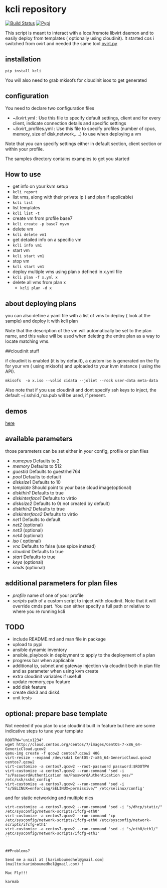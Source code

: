 # kcli repository

[![Build Status](https://travis-ci.org/karmab/kcli.svg?branch=master)](https://travis-ci.org/karmab/kcli)
[![Pypi](http://img.shields.io/pypi/v/kcli.svg)](https://pypi.python.org/pypi/kcli/)

This script is meant to interact with a local/remote libvirt daemon and to easily deploy from templates ( optionally using cloudinit).
It started cos i switched from ovirt and needed the same tool [ovirt.py](https://github.com/karmab/ovirt)

## installation
```
pip install kcli
```
You will also need to grab mkisofs for cloudinit isos to get generated


## configuration
You need to declare two configuration files

- ~/kvirt.yml : Use this file to specify default settings, client and for every client, indicate connection details and specific settings
- ~/kvirt_profiles.yml : Use this file to specify profiles (number of cpus, memory, size of disk,network,....) to use when deploying a vm

Note that you can specify settings either in default section, client section or within your profile.

The samples directory contains examples to get you started

## How to use

- get info on your kvm setup
 - `kcli report`
- list vms, along with their private ip ( and plan if applicable)
 - `kcli list`
- list templates
 - `kcli list -t`
- create vm from profile base7
 - `kcli create -p base7 myvm`
- delete vm
 - `kcli delete vm1`
- get detailed info on a specific vm
 - `kcli info vm1` 
- start vm
 - `kcli start vm1` 
- stop vm
 - `kcli start vm1` 
- deploy multiple vms using plan x defined in x.yml file 
 - `kcli plan -f x.yml x`
- delete all vms from plan x
  - `kcli plan -d x` 

## about deploying plans

you can also define a yaml file with a list of vms to deploy ( look at the sample) and deploy it with kcli plan

Note that the description of the vm will automatically be set to the plan name, and this value will be used when deleting the entire plan as a way to locate matching vms.  




##cloudinit stuff

if cloudinit is enabled (it is by default), a custom iso is generated on the fly for your vm ( using mkisofs) and uploaded to your kvm instance ( using the API).

```
mkisofs  -o x.iso --volid cidata --joliet --rock user-data meta-data
```
Also note that if you use cloudinit and dont specify ssh keys to inject, the default ~/.ssh/id_rsa.pub will be used, if present.

## demos

[here](https://asciinema.org/a/31k7y6eu95ylhxnfyrqcx3qtj)

## available parameters
those parameters can be set either in your config, profile or plan files

- *numcpus* Defaults to 2
- *memory* Defaults to 512
- *guestid* Defaults to guestrhel764
- *pool* Defaults to default
- *disksize1* Defaults to 10
- *template* Should point to your base cloud image(optional)
- *diskthin1* Defaults to true
- *diskinterface1* Defaults to virtio
- *disksize2* Defaults to 0( not created by default)
- *diskthin2* Defaults to true
- *diskinterface2* Defaults to virtio  
- *net1* Defaults to default
- *net2* (optional)
- *net3* (optional)
- *net4* (optional)
- *iso* ( optional)
- *vnc* Defaults to false (use spice instead)
- *cloudinit* Defaults to true
- *start* Defaults to true
- *keys* (optional)
- *cmds* (optional)


## additional parameters for plan files

- *profile* name of one of your profile
- *scripts* path of a custom script to inject with cloudinit. Note that it will override cmds part. You can either specify a full path or relative to where you re running kcli

## TODO

- include README.md and man file in package
- upload to pypi
- ansible dynamic inventory 
- ansible_playbook in deployment to apply to the deployment of a plan
- progress bar when applicable
- additional ip, subnet and gateway injection via cloudinit both in plan file and as parameter when using kvm create
- extra cloudinit variables if usefull
- update memory,cpu feature
- add disk feature
- create disk3 and disk4 
- unit tests

## optional: prepare base template

Not needed if you plan to use cloudinit built in feature but here are some indicative steps to tune your template

```
ROOTPW="unix1234"
wget http://cloud.centos.org/centos/7/images/CentOS-7-x86_64-GenericCloud.qcow2
qemu-img create -f qcow2 centos7.qcow2 40G
virt-resize --expand /dev/sda1 CentOS-7-x86_64-GenericCloud.qcow2 centos7.qcow2
virt-customize -a centos7.qcow2 --root-password password:$ROOTPW
virt-customize -a centos7.qcow2 --run-command 'sed -i "s/PasswordAuthentication no/PasswordAuthentication yes/" /etc/ssh/sshd_config'
virt-customize -a centos7.qcow2 --run-command 'sed -i "s/SELINUX=enforcing/SELINUX=permissive/" /etc/selinux/config'
```

and for static networking and multiple nics
```
virt-customize -a centos7.qcow2 --run-command 'sed -i "s/dhcp/static/" /etc/sysconfig/network-scripts/ifcfg-eth0'
virt-customize -a centos7.qcow2 --run-command 'cp /etc/sysconfig/network-scripts/ifcfg-eth0 /etc/sysconfig/network-scripts/ifcfg-eth1'
virt-customize -a centos7.qcow2 --run-command 'sed -i "s/eth0/eth1/" /etc/sysconfig/network-scripts/ifcfg-eth1'
``


##Problems?

Send me a mail at [karimboumedhel@gmail.com](mailto:karimboumedhel@gmail.com) !

Mac Fly!!!

karmab
